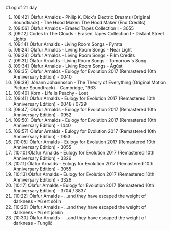 #Log of 21 day

1. [08:42] Ólafur Arnalds - Philip K. Dick's Electric Dreams (Original Soundtrack) - The Hood Maker: The Hood Maker (End Credits)
1. [09:06] Ólafur Arnalds - Erased Tapes Collection I - 3055
1. [09:12] Codes In The Clouds - Erased Tapes Collection I - Distant Street Lights
1. [09:14] Ólafur Arnalds - Living Room Songs - Fyrsta
1. [09:24] Ólafur Arnalds - Living Room Songs - Near Light
1. [09:28] Ólafur Arnalds - Living Room Songs - Film Credits
1. [09:31] Ólafur Arnalds - Living Room Songs - Tomorrow's Song
1. [09:34] Ólafur Arnalds - Living Room Songs - Ágúst
1. [09:35] Ólafur Arnalds - Eulogy for Evolution 2017 (Remastered 10th Anniversary Edition) - 0040
1. [09:39] Jóhann Jóhannsson - The Theory of Everything (Original Motion Picture Soundtrack) - Cambridge, 1963
1. [09:40] Korn - Life Is Peachy - Lost
1. [09:41] Ólafur Arnalds - Eulogy for Evolution 2017 (Remastered 10th Anniversary Edition) - 0048 / 0729
1. [09:47] Ólafur Arnalds - Eulogy for Evolution 2017 (Remastered 10th Anniversary Edition) - 0952
1. [09:50] Ólafur Arnalds - Eulogy for Evolution 2017 (Remastered 10th Anniversary Edition) - 1440
1. [09:57] Ólafur Arnalds - Eulogy for Evolution 2017 (Remastered 10th Anniversary Edition) - 1953
1. [10:05] Ólafur Arnalds - Eulogy for Evolution 2017 (Remastered 10th Anniversary Edition) - 3055
1. [10:10] Ólafur Arnalds - Eulogy for Evolution 2017 (Remastered 10th Anniversary Edition) - 3326
1. [10:11] Ólafur Arnalds - Eulogy for Evolution 2017 (Remastered 10th Anniversary Edition) - 3055
1. [10:13] Ólafur Arnalds - Eulogy for Evolution 2017 (Remastered 10th Anniversary Edition) - 3326
1. [10:17] Ólafur Arnalds - Eulogy for Evolution 2017 (Remastered 10th Anniversary Edition) - 3704 / 3837
1. [10:22] Ólafur Arnalds - ...and they have escaped the weight of darkness - Þú ert sólin
1. [10:26] Ólafur Arnalds - ...and they have escaped the weight of darkness - Þú ert jörðin
1. [10:30] Ólafur Arnalds - ...and they have escaped the weight of darkness - Tunglið
